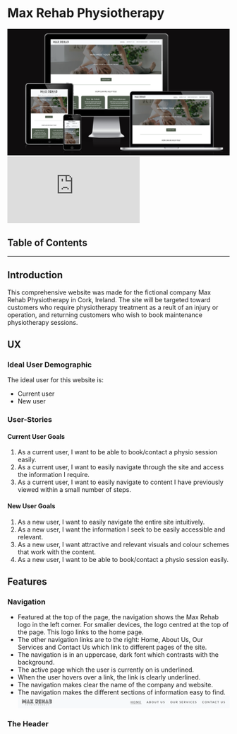 # Max Rehab Physiotherapy

![Max Rehab Physiotherapy Mockup Images](assets/readme-files/max-rehab-mockup.png)
![View the live project here](https://roc-11.github.io/max-rehab/index.html)

## Table of Contents

***

## Introduction

This comprehensive website was made for the fictional company Max Rehab Physiotherapy in Cork, Ireland. The site will be targeted toward customers who require physiotherapy treatment as a reult of an injury or operation, and returning customers who wish to book maintenance physiotherapy sessions.

## UX

### Ideal User Demographic

The ideal user for this website is:

* Current user
* New user
  
### User-Stories
#### Current User Goals
1. As a current user, I want to be able to book/contact a physio session easily.
2. As a current user, I want to easily navigate through the site and access the information I require.
3. As a current user, I want to easily navigate to content I have previously viewed within a small number of steps.

#### New User Goals
1. As a new user, I want to easily navigate the entire site intuitively. 
2. As a new user, I want the information I seek to be easily accessible and relevant.
3. As a new user, I want attractive and relevant visuals and colour schemes that work with the content.
4. As a new user, I want to be able to book/contact a physio session easily.

## Features

### Navigation

* Featured at the top of the page, the navigation shows the Max Rehab logo in the left corner. For smaller devices, the logo centred at the top of the page. This logo links to the home page. 
* The other navigation links are to the right: Home, About Us, Our Services and Contact Us which link to different pages of the site. 
* The navigation is in an uppercase, dark font which contrasts with the background.
* The active page which the user is currently on is underlined. 
* When the user hovers over a link, the link is clearly underlined.
* The navigation makes clear the name of the company and website.
* The navigation makes the different sections of information easy to find.
  ![Screenshot of the navigation Images](assets/readme-files/max-rehab-navigation.png)

### The Header
